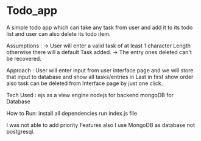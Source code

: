 # Todo_app

A simple todo app which can take any task from user and add it to its todo list and user can also delete its todo item.

Assumptions : -> User will enter a valid task of at least 1 character Length otherwise there will a default Task added.
           -> The entry ones deleted can't be recovered.

Approach : User will enter input from user interface page and we will store that input to database and show all tasks/entries in Last in first show order also task can be deleted from Interface page by just one click.

Tech Used : 
ejs as a view engine 
nodejs for backend 
mongoDB for Database 

How to Run:
install all dependencies
run index.js file 

I was not able to add priority Features also I use MongoDB as database not postgresql.
